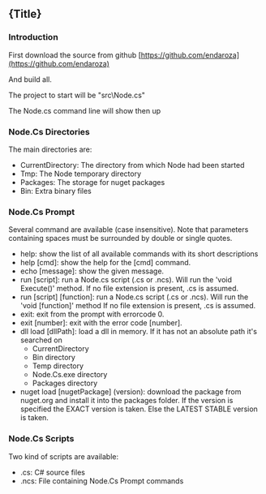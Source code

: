 <!--settings(
title=Getting started
description=Getting started
)-->

<!--include(shared/breadcrumb.php)-->

## {Title}

### Introduction

First download the source from github [https://github.com/endaroza](https://github.com/endaroza)

And build all.

The project to start will be "src\Node.cs"

The Node.cs command line will show then up

### Node.Cs Directories

The main directories are:

* CurrentDirectory: The directory from which Node had been started
* Tmp: The Node temporary directory
* Packages: The storage for nuget packages
* Bin: Extra binary files

### Node.Cs Prompt

Several command are available (case insensitive). 
Note that parameters containing spaces must be surrounded by double or single quotes.

* help: show the list of all available commands with its short descriptions
* help [cmd]: show the help for the [cmd] command.
* echo [message]: show the given message.
* run [script]: run a Node.cs script (.cs or .ncs). Will run the 'void Execute()' method. If no file 
extension is present, .cs is assumed.
* run [script] [function]: run a Node.cs script (.cs or .ncs). Will run the 'void [function]' method If no file 
extension is present, .cs is assumed.
* exit: exit from the prompt with errorcode 0.
* exit [number]: exit with the error code [number].
* dll load [dllPath]: load a dll in memory. If it has not an absolute path it's searched on
	* CurrentDirectory
	* Bin directory
	* Temp directory
	* Node.Cs.exe directory
    * Packages directory
* nuget load [nugetPackage] (version): download the package from nuget.org and install it into the packages 
folder. If the version is specified the EXACT version is taken. Else the LATEST STABLE version is taken.


### Node.Cs Scripts

Two kind of scripts are available:

* .cs: C# source files
* .ncs: File containing Node.Cs Prompt commands

